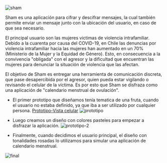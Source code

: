 ![sham](https://i.imgur.com/K1LkqQw.png)


Sham es una aplicación para cifrar y descifrar mensajes, la cual también permite enviar un mensaje junto con la ubicación del usuario, en caso de que sea necesario.

El principal usuario son las mujeres victimas de violencia intrafamiliar. Debido a la cuarenta por causa del COVID-19, en Chile las denuncias por violencia intrafamiliar hacia las mujeres han aumentado en un 70% (Ministerio de la Mujer y la Equidad de Género). 
Esto, en consecuencia a la convivencia "obligada" con el agresor y la dificultad que encuentran las mujeres para denunciar la situación de violencia que las afectan.

El objetivo de Sham es entregar una herramienta de comunicación discreta, que pase desapercibida por el agresor, quien pueda estar vigilando o revisando el celular de la víctima. Es por esto que Sham se disfraza como una aplicación de "calendario menstrual de ovulación".


 - El primer prototipo que diseñamos tenía tematica de una fruta, cuando el usuario no estaba definido, ya que iba a ser utilizado por cualquier persona.
[Prototipo-Vista celular](https://sandydas654238.invisionapp.com/console/cipher-narancia-ckbb3eixl0dpm019lugk45lro/ckbb5fw710dn601752y9uhpjh/play)
![prototipo](https://i.imgur.com/uUteA0p.png)



- Luego creamos un diseño con colores pasteles para empezar a disfrazar la aplicación.
![prototipo-2](https://i.imgur.com/3YF559p.png)



- Finalmente, cuando decidimos el usuario principal, el diseño con tonalidades rosadas lo utilizamos para simular una aplicación de calendario menstrual.


![final](https://i.imgur.com/fjpfpYt.png)
